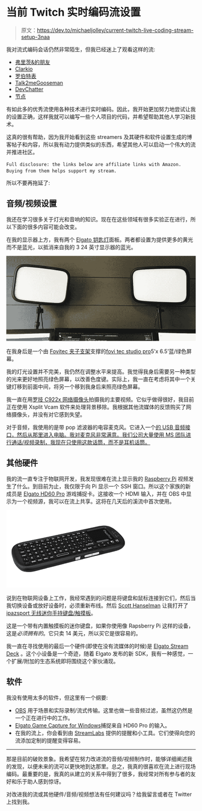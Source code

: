 # 当前 Twitch 实时编码流设置

> 原文：<https://dev.to/michaeljolley/current-twitch-live-coding-stream-setup-3naa>

我对流式编码会话仍然非常陌生，但我已经迷上了观看这样的流:

*   [弗里茨&的朋友](https://www.twitch.tv/csharpfritz)
*   [Clarkio](https://www.twitch.tv/clarkio)
*   [罗伯特表](https://www.twitch.tv/roberttables)
*   [Talk2meGooseman](https://www.twitch.tv/talk2megooseman)
*   [DevChatter](https://www.twitch.tv/devchatter)
*   [节点](https://www.twitch.tv/noopkat)

有如此多的优秀流使用各种技术进行实时编码。因此，我开始更加努力地尝试让我的设置正确，这样我就可以编写一些个人项目的代码，并希望帮助其他人学习新技术。

这真的很有帮助，因为我开始看到这些 streamers 及其硬件和软件设置生成的博客帖子和内容，所以我有动力提供类似的东西，希望其他人可以启动一个伟大的流并推进社区。

`Full disclosure: the links below are affiliate links with Amazon. Buying from them helps support my stream.`

所以不要再拖延了:

## 音频/视频设置

我还在学习很多关于灯光和音响的知识。现在在这些领域有很多实验正在进行，所以下面的很多内容可能会改变。

在我的显示器上方，我有两个 [Elgato 钥匙灯](https://amzn.to/2Te5LOd)面板。两者都设置为提供更多的黄光而不是蓝光，以抵消来自我的 3 24 英寸显示器的蓝光。

[![](img/913fcbec47dc19e2a7b94dcb28c611e5.png)](https://res.cloudinary.com/practicaldev/image/fetch/s--tbDAYTYI--/c_limit%2Cf_auto%2Cfl_progressive%2Cq_auto%2Cw_880/https://user-images.githubusercontent.com/1228996/53291179-d9b89f00-3774-11e9-8aca-ade57af31e10.png)

在我身后是一个由 [Fovitec 夹子支架](https://amzn.to/2U52qy4)支撑的[fovi tec studio pro](https://amzn.to/2BPi7m2)5’x 6.5’蓝/绿色屏幕。

我的灯光设置并不完美，我仍然在调整水平来提高。我觉得我身后需要另一种类型的光来更好地照亮绿色屏幕，以改善色度键。实际上，我一直在考虑将其中一个关键灯移到前面中间，将另一个移到我身后来照亮绿色屏幕。

我一直在用[罗技 C922x 网络摄像头](https://amzn.to/2ErynLP)拍摄我的主要视频。它似乎做得很好，我目前正在使用 Xsplit Vcam 软件来处理背景移除。我根据其他流媒体的反馈购买了网络摄像头，并没有对它感到失望。

对于音频，我使用的是带 pop 滤波器的电容麦克风。它进入一个[的 USB 音频接口，然后从那里进入电脑。我对麦克风非常满意。我们公司大量使用 MS 团队进行通话/视频录制，我现在只使用这款话筒，而不是耳机话筒。](https://amzn.to/2U3ACKv)

## 其他硬件

我的流一直专注于物联网开发，我发现很难在流上显示我的 [Raspberry Pi](https://amzn.to/2EhMOkr) 视频发生了什么。到目前为止，我仅限于向 Pi 显示一个 SSH 窗口。所以这个家族的新成员是 [Elgato HD60 Pro](https://amzn.to/2XhXwQl) 游戏捕捉卡。这接收一个 HDMI 输入，并在 OBS 中显示为一个视频源，我可以在流上共享。这将在几天后的溪流中首次使用。

[![](img/0ab2a15bf6c13df89d8bf7a7caf8d3bd.png)](https://res.cloudinary.com/practicaldev/image/fetch/s--dV44bHoy--/c_limit%2Cf_auto%2Cfl_progressive%2Cq_auto%2Cw_880/https://user-images.githubusercontent.com/1228996/53291452-36b65400-3779-11e9-946d-5afe7562919c.png)

说到在物联网设备上工作，我经常遇到的问题是将键盘和鼠标连接到它们，然后当我切换设备或放好设备时，必须重新布线。然后 [Scott Hanselman](https://www.hanselman.com/) 让我打开了[ipazsport 无线迷你手持键盘/触摸板](https://amzn.to/2Npx0jt)。

这是一个带有内置触摸板的迷你键盘，如果你使用像 Rapsberry Pi 这样的设备，这是*必须拥有的*。它只卖 14 美元，所以买它是很容易的。

我一直在寻找使用的最后一个硬件(即使在没有流媒体的时候)是 [Elgato Stream Deck](https://amzn.to/2Er27bE) 。这个小设备是一个奇迹，随着 Elgato 发布的新 SDK，我有一种感觉，一个扩展/附加的生态系统即将围绕这个家伙涌现。

## 软件

我没有使用太多的软件，但这里有一个纲要:

*   [OBS](https://obsproject.com/) 用于场景和实际录制/流式传输。这里也做一些音频过滤，虽然这仍然是一个正在进行中的工作。
*   [Elgato Game Capture for Windows](https://www.elgato.com/en/gaming/downloads)捕捉来自 HD60 Pro 的输入。
*   在我的流上，你会看到由 [StreamLabs](https://streamlabs.com/) 提供的提醒和小工具。它们使得向您的流添加定制的提醒变得容易。

* * *

那是目前的破败景象。我希望在努力改进流的音频/视频制作时，能够详细阐述我的发现，以便未来的流可以更快地到达那里。总之，我真的很喜欢在流上进行现场编码。最重要的是，我真的从建立的关系中得到了很多，我经常对所有参与者的友好和乐于助人感到惊讶。

对改进我的流或其他硬件/音频/视频想法有任何建议吗？给我留言或者在 Twitter 上找到我。